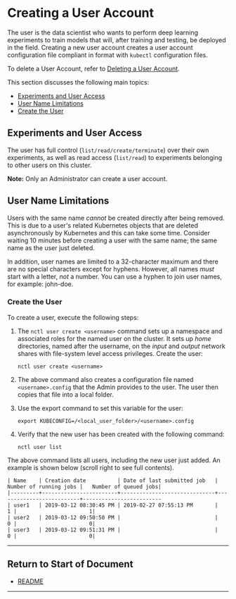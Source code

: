 # Creating a User Account

The user is the data scientist who wants to perform deep learning experiments to train models that will, after training and testing, be deployed in the field. Creating a new user account creates a user account configuration file compliant in format with `kubectl` configuration files.

To delete a User Account, refer to [Deleting a User Account](../actions/delete_user.md). 

This section discusses the following main topics:

- [Experiments and User Access](#experiments-and-user-access)
- [User Name Limitations](#user-name-limitations)
- [Create the User](#create-the-user)


## Experiments and User Access 

The user has full control (`list/read/create/terminate`) over their own experiments, as well as read access (`list/read`) to experiments belonging to other users on this cluster. 

**Note:** Only an Administrator can create a user account. 

## User Name Limitations

Users with the same name _cannot_ be created directly after being removed. This is due to a user's related Kubernetes objects that are deleted asynchronously by Kubernetes and this can take some time. Consider waiting 10 minutes before creating a user with the same name; the same name as the user just deleted.

In addition, user names are limited to a 32-character maximum and there are no special characters except for hyphens. However, all names _must_ start with a letter, _not_ a number. You can use a hyphen to join user names, for example: john-doe.

### Create the User

To create a user, execute the following steps:

1. The `nctl user create <username>`  command sets up a namespace and associated roles for the named user on the cluster. It sets up _home_ directories, named after the username, on the _input_ and _output_ network shares with file-system level access privileges. Create the user:
 
    `nctl user create <username>`

2. The above command also creates a configuration file named `<username>.config` that the Admin provides to the user. The user then copies that file into a local folder. 
  
3. Use the export command to set this variable for the user:
 
    `export KUBECONFIG=/<local_user_folder>/<username>.config`

4. Verify that the new user has been created with the following command:

   `nctl user list`

The above command lists all users, including the new user just added. An example is shown below (scroll right to see full contents). 

```
| Name    | Creation date          | Date of last submitted job   |   Number of running jobs |   Number of queued jobs|
|---------+------------------------+------------------------------+--------------------------+-------------------------
| user1   | 2019-03-12 08:30:45 PM | 2019-02-27 07:55:13 PM       |                        1 |                       1|
| user2   | 2019-03-12 09:50:50 PM |                              |                        0 |                       0|
| user3   | 2019-03-12 09:51:31 PM |                              |                        0 |                       0|

```


----------------------

## Return to Start of Document

* [README](../README.md)
----------------------

